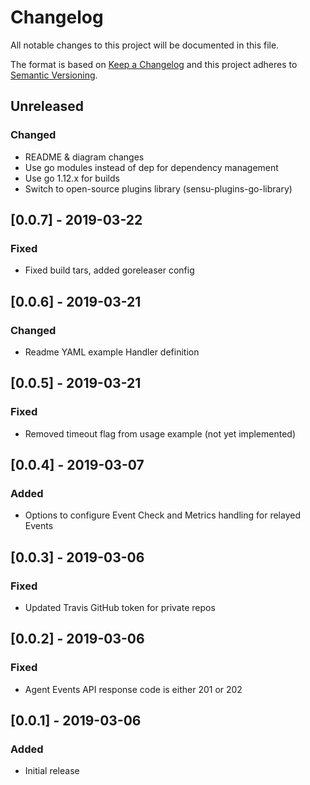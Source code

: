 # Changelog
All notable changes to this project will be documented in this file.

The format is based on [Keep a Changelog](http://keepachangelog.com/en/1.0.0/)
and this project adheres to [Semantic
Versioning](http://semver.org/spec/v2.0.0.html).

## Unreleased

### Changed
- README & diagram changes
- Use go modules instead of dep for dependency management
- Use go 1.12.x for builds
- Switch to open-source plugins library (sensu-plugins-go-library)

## [0.0.7] - 2019-03-22

### Fixed
- Fixed build tars, added goreleaser config

## [0.0.6] - 2019-03-21

### Changed
- Readme YAML example Handler definition

## [0.0.5] - 2019-03-21

### Fixed
- Removed timeout flag from usage example (not yet implemented)

## [0.0.4] - 2019-03-07

### Added
- Options to configure Event Check and Metrics handling for relayed Events

## [0.0.3] - 2019-03-06

### Fixed
- Updated Travis GitHub token for private repos

## [0.0.2] - 2019-03-06

### Fixed
- Agent Events API response code is either 201 or 202

## [0.0.1] - 2019-03-06

### Added
- Initial release

